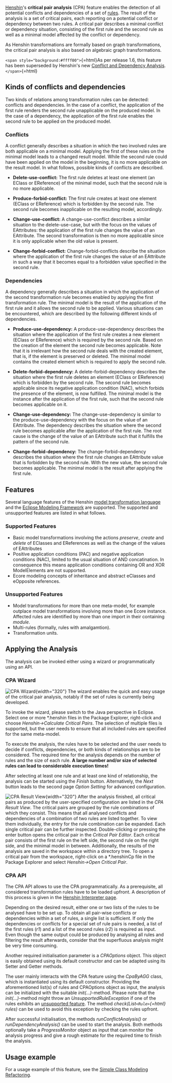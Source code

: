 [Henshin](Henshin "wikilink")\'s **critical pair analysis** (CPA)
feature enables the detection of all potential conflicts and
dependencies of a set of
[rules](Transformation_Meta-Model#Basic_building_blocks:_Rules "wikilink").
The result of the analysis is a set of critical pairs, each reporting on
a potential conflict or dependency between two rules. A critical pair
describes a minimal conflict or dependency situation, consisting of the
first rule and the second rule as well as a minimal model affected by
the conflict or dependency.

As Henshin transformations are formally based on graph transformations,
the critical pair analysis is also based on algebraic graph
transformations.

`<span style="background:#ffff00">`{=html}As per release 1.6, this
feature has been superseded by Henshin\'s new [Conflict and Dependency
Analysis](Conflict_and_Dependency_Analysis "wikilink").`</span>`{=html}



## Kinds of conflicts and dependencies

Two kinds of relations among transformation rules can be detected:
conflicts and dependencies. In the case of a conflict, the application
of the first rule renders the second rule unapplicable on the produced
model. In the case of a dependency, the application of the first rule
enables the second rule to be applied on the produced model.

### Conflicts

A conflict generally describes a situation in which the two involved
rules are both applicable on a minimal model. Applying the first of
these rules on the minimal model leads to a changed result model. While
the second rule could have been applied on the model in the beginning,
it is no more applicable on the result model. In what follows, possible
kinds of conflicts are described.

-   **Delete-use-conflict:** The first rule deletes at least one element
    (an EClass or EReference) of the minimal model, such that the second
    rule is no more applicable.

<!-- -->

-   **Produce-forbid-conflict:** The first rule creates at least one
    element (EClass or EReference) which is forbidden by the second
    rule. The second rule becomes inapplicable on the resulting model,
    accordingly.

<!-- -->

-   **Change-use-conflict:** A change-use-conflict describes a similar
    situation to the delete-use-case, but with the focus on the values
    of EAttributes: the application of the first rule changes the value
    of an EAttribute. The second transformation is then no more
    applicable since it is only applicable when the old value is
    present.

<!-- -->

-   **Change-forbid-conflict:** Change-forbid-conflicts describe the
    situation where the application of the first rule changes the value
    of an EAttribute in such a way that it becomes equal to a forbidden
    value specified in the second rule.

### Dependencies

A dependency generally describes a situation in which the application of
the second transformation rule becomes enabled by applying the first
transformation rule. The minimal model is the result of the application
of the first rule and it allows the second rule to be applied. Various
situations can be encountered, which are described by the following
different kinds of dependencies.

-   **Produce-use-dependency:** A produce-use-dependency describes the
    situation where the application of the first rule creates a new
    element (EClass or EReference) which is required by the second rule.
    Based on the creation of the element the second rule becomes
    applicable. Note that it is irrelevant how the second rule deals
    with the created element, that is, if the element is preserved or
    deleted. The minimal model contains the created element which is
    required to apply the second rule.

<!-- -->

-   **Delete-forbid-dependency:** A delete-forbid-dependency describes
    the situation where the first rule deletes an element (EClass or
    EReference) which is forbidden by the second rule. The second rule
    becomes applicable since its negative application condition (NAC),
    which forbids the presence of the element, is now fulfilled. The
    minimal model is the instance after the application of the first
    rule, such that the second rule becomes applicable on it.

<!-- -->

-   **Change-use-dependency:** The change-use-dependency is similar to
    the produce-use-dependency with the focus on the value of an
    EAttribute. The dependency describes the situation where the second
    rule becomes applicable after the application of the first rule. The
    root cause is the change of the value of an EAttribute such that it
    fulfills the pattern of the second rule.

<!-- -->

-   **Change-forbid-dependency:** The change-forbid-dependency describes
    the situation where the first rule changes an EAttribute value that
    is forbidden by the second rule. With the new value, the second rule
    becomes applicable. The minimal model is the result after applying
    the first rule.

## Features

Several language features of the Henshin [model transformation
language](Transformation_Meta-Model "wikilink") and the [Eclipse
Modeling Framework](Eclipse_Modeling_Framework "wikilink") are
supported. The supported and unsupported features are listed in what
follows.

### Supported Features

-   Basic model transformations involving the actions *preserve*,
    *create* and *delete* of EClasses and EReferences as well as the
    change of the values of EAttributes
-   Positive application conditions (PAC) and negative application
    conditions (NAC), limited to the usual situation of AND
    concatination. In consequence this means application conditions
    containing OR and XOR ModelElements are not supported.
-   Ecore modeling concepts of inheritance and abstract eClasses and
    eOpposite references.

### Unsupported Features

-   Model transformations for more than one meta-model, for example
    outplace model transformations involving more than one Ecore
    instance. Affected rules are identified by more than one import in
    their containing *module*.
-   Multi-rules (formally, rules with amalgamtion).
-   Transformation units.

## Applying the Analysis

The analysis can be invoked either using a wizard or programmatically
using an API.

### CPA Wizard

![CPA Wizard](CPA_wizard_1.png "CPA Wizard"){width="320"} The wizard
enables the quick and easy usage of the critical pair analysis, notably
if the set of rules is currently being developed.

To invoke the wizard, please switch to the Java perspective in Eclipse.
Select one or more \*.henshin files in the Package Explorer, right-click
and choose *Henshin→Calculate Critical Pairs*. The selection of multiple
files is supported, but the user needs to ensure that all included rules
are specified for the same meta-model.

To execute the analysis, the rules have to be selected and the user
needs to decide if conflicts, dependencies, or both kinds of
relationships are to be considered. The required time for the analysis
depends on the number of rules and the size of each rule. **A large
number and/or size of selected rules can lead to considerable execution
times!**

After selecting at least one rule and at least one kind of relationship,
the analysis can be started using the *Finish* button. Alternatively,
the *Next* button leads to the second page *Option Setting* for advanced
configuration.

![CPA Result View](CPA_results_view.png "CPA Result View"){width="320"}
After the analysis finished, all critical pairs as produced by the
user-specified configuration are listed in the *CPA Result View*. The
critical pairs are grouped by the rule combinations of which they
consist. This means that all analysed conflicts and dependencies of a
combination of two rules are listed together. To view them individually,
the entry for the rule combination can be expanded. Each single critical
pair can be further inspected. Double-clicking or pressing the enter
button opens the critical pair in the *Critical Pair Editor*. Each
critical pair consists of the first rule on the left side, the second
rule on the right side, and the minimal model in between. Additionally,
the results of the analysis are saved in the workspace within a
directory tree. To open a critical pair from the workspace, right-click
on a \*.henshinCp file in the Package Explorer and select *Henshin→Open
Critical Pair*.

### CPA API

The CPA API allows to use the CPA programmatically. As a prerequisite,
all considered transformation rules have to be loaded upfront. A
description of this process is given in the [Henshin Interpreter
page](Interpreter#Loading_.26_Saving "wikilink").

Depending on the desired result, either one or two lists of the rules to
be analysed have to be set up. To obtain all pair-wise conflicts or
dependencies within a set of rules, a single list is sufficient. If only
the dependencies or conflicts for a special set of rule pairs is needed,
a list of the first rules (*r1*) and a list of the second rules (*r2*)
is required as input. Even though the same output could be produced by
analysing all rules and filtering the result afterwards, consider that
the superfluous analysis might be very time consuming.

Another required initialisation parameter is a *CPAOptions* object. This
object is easily obtained using its default constructor and can be
adapted using its Setter and Getter methods.

The user mainly interacts with the CPA feature using the *CpaByAGG*
class, which is instantiated using its default constructor. Providing
the aforementioned list(s) of rules and CPAOptions object as input, the
analysis can be initialized with the suitable *init(...)*-method. Please
note that the *init(...)*-method might throw an
*UnsupportedRuleException* if one of the rules exhibits an [unsupported
feature](#Unsupported_Features "wikilink"). The method
*check(List`<Rule>`{=html} rules)* can be used to avoid this exception
by checking the rules upfront.

After successful initialisation, the methods *runConflictAnalysis()* or
*runDependencyAnalysis()* can be used to start the analysis. Both
methods optionally take a *ProgressMonitor* object as input that can
monitor the analysis progress and give a rough estimate for the required
time to finish the analysis.

## Usage example

For a usage example of this feature, see the [Simple Class Modeling
Refactoring](https://www.eclipse.org/henshin/examples.php?example=simpleclassmodelingrefactoring).



